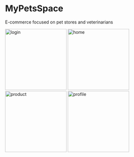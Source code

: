 # MyPetsSpace
<p>E-commerce focused on pet stores and veterinarians<p>
<img src="https://user-images.githubusercontent.com/64821788/194725981-3d994534-f387-4603-a1cb-38abb486c576.png" alt="login" width="200"/>
<img src="https://user-images.githubusercontent.com/64821788/194725991-1436ac2e-2422-466c-a840-1570d1fff5a6.png" alt="home" width="200"/>
<img src="https://user-images.githubusercontent.com/64821788/194725993-d62d1c2e-cbe7-477b-8861-c453e50231d7.png" alt="product" width="200"/>
<img src="https://user-images.githubusercontent.com/64821788/194725995-45445331-4cab-4ca7-9813-c1218914b104.png" alt="profile" width="200"/>

